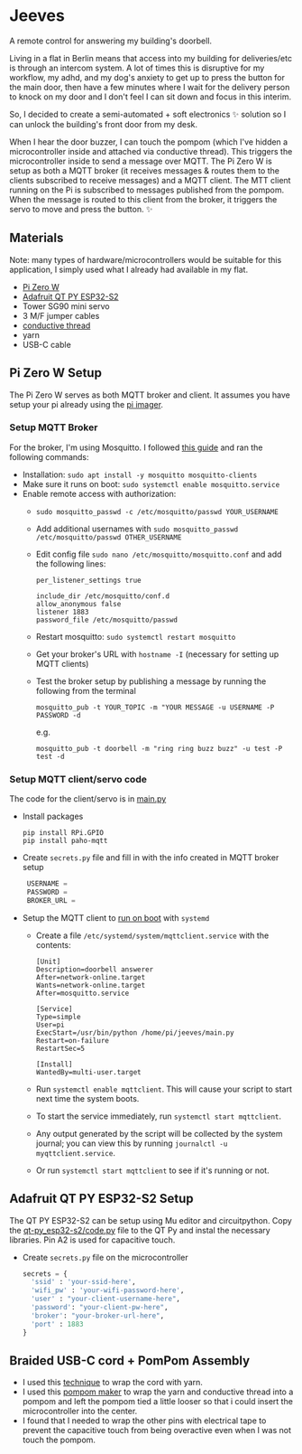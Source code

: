 # Jeeves

A remote control for answering my building's doorbell.

Living in a flat in Berlin means that access into my building for deliveries/etc is through an intercom system. A lot of times this is disruptive for my workflow, my adhd, and my dog's anxiety to get up to press the button for the main door, then have a few minutes where I wait for the delivery person to knock on my door and I don't feel I can sit down and focus in this interim.

So, I decided to create a semi-automated + soft electronics ✨ solution so I can unlock the building's front door from my desk.

When I hear the door buzzer, I can touch the pompom (which I've hidden a microcontroller inside and attached via conductive thread). This triggers the microcontroller inside to send a message over MQTT. The Pi Zero W is setup as both a MQTT broker (it receives messages & routes them to the clients subscribed to receive messages) and a MQTT client. The MTT client running on the Pi is subscribed to messages published from the pompom. When the message is routed to this client from the broker, it triggers the servo to move and press the button. ✨




## Materials

Note: many types of hardware/microcontrollers would be suitable for this application, I simply used what I already had available in my flat.

- [Pi Zero W](https://www.raspberrypi.com/products/raspberry-pi-zero-w/)
- [Adafruit QT PY ESP32-S2](https://www.adafruit.com/product/5325)
- Tower SG90 mini servo
- 3 M/F jumper cables
- [conductive thread](https://lightstitches.co.uk/product/conductive-thread-reel-250m/)
- yarn
- USB-C cable

## Pi Zero W Setup

The Pi Zero W serves as both MQTT broker and client. It assumes you have setup your pi already using the [pi imager](https://www.raspberrypi.com/software/).

### Setup MQTT Broker

For the broker, I'm using Mosquitto. I followed [this guide](https://randomnerdtutorials.com/how-to-install-mosquitto-broker-on-raspberry-pi/) and ran the following commands:

- Installation: `sudo apt install -y mosquitto mosquitto-clients`
- Make sure it runs on boot: `sudo systemctl enable mosquitto.service`
- Enable remote access with authorization:
  - `sudo mosquitto_passwd -c /etc/mosquitto/passwd YOUR_USERNAME`
  - Add additional usernames with `sudo mosquitto_passwd /etc/mosquitto/passwd OTHER_USERNAME`
  - Edit config file `sudo nano /etc/mosquitto/mosquitto.conf` and add the following lines:

      ```shell
      per_listener_settings true

      include_dir /etc/mosquitto/conf.d
      allow_anonymous false 
      listener 1883  
      password_file /etc/mosquitto/passwd
      ```

  - Restart mosquitto: `sudo systemctl restart mosquitto`
  - Get your broker's URL with `hostname -I` (necessary for setting up MQTT clients)
  - Test the broker setup by publishing a message by running the following from the terminal

    ```shell
    mosquitto_pub -t YOUR_TOPIC -m "YOUR MESSAGE -u USERNAME -P PASSWORD -d
    ```

    e.g.

    ```shell
    mosquitto_pub -t doorbell -m "ring ring buzz buzz" -u test -P test -d
    ```

### Setup MQTT client/servo code

The code for the client/servo is in [main.py](main.py)

- Install packages

    ```shell
    pip install RPi.GPIO
    pip install paho-mqtt
    ```

- Create `secrets.py` file and fill in with the info created in MQTT broker setup

   ```python
    USERNAME = 
    PASSWORD = 
    BROKER_URL =
   ```

- Setup the MQTT client to [run on boot](https://raspberrypi.stackexchange.com/questions/76804/trying-to-autorun-paho-mqtt-client-script-on-boot-up/95220#95220) with `systemd`
  - Create a file `/etc/systemd/system/mqttclient.service` with the contents:

    ```
    [Unit]
    Description=doorbell answerer
    After=network-online.target
    Wants=network-online.target
    After=mosquitto.service

    [Service]
    Type=simple
    User=pi
    ExecStart=/usr/bin/python /home/pi/jeeves/main.py
    Restart=on-failure
    RestartSec=5

    [Install]
    WantedBy=multi-user.target
    ```
  
  - Run `systemctl enable mqttclient`. This will cause your script to start next time the system boots.
  - To start the service immediately, run `systemctl start mqttclient`.
  - Any output generated by the script will be collected by the system journal; you can view this by running `journalctl -u myqttclient.service`.
  - Or run `systemctl start mqttclient` to see if it's running or not.

## Adafruit QT PY ESP32-S2 Setup

The QT PY ESP32-S2 can be setup using Mu editor and circuitpython. Copy the [qt-py_esp32-s2/code.py](qt-py_esp32-s2/code.py) file to the QT Py and instal the necessary libraries. Pin A2 is used for capacitive touch.

- Create `secrets.py` file on the microcontroller

  ```python
  secrets = {
    'ssid' : 'your-ssid-here',
    'wifi_pw' : 'your-wifi-password-here',
    'user' : "your-client-username-here",
    'password': "your-client-pw-here",
    'broker': "your-broker-url-here",
    'port' : 1883
  }
  ```

## Braided USB-C cord + PomPom Assembly

- I used this [technique](https://www.studioknitsf.com/computer-cords-diy-yarn/) to wrap the cord with yarn.
- I used this [pompom maker](https://www.amazon.de/-/en/Clover-3129-Polypropylene-Stainless-Multi-Pack/dp/B07R187DT2/ref=sr_1_37?keywords=pompom+maker&qid=1672172901&sr=8-37) to wrap the yarn and conductive thread into a pompom and left the pompom tied a little looser so that i could insert the microcontroller into the center.
- I found that I needed to wrap the other pins with electrical tape to prevent the capacitive touch from being overactive even when I was not touch the pompom.